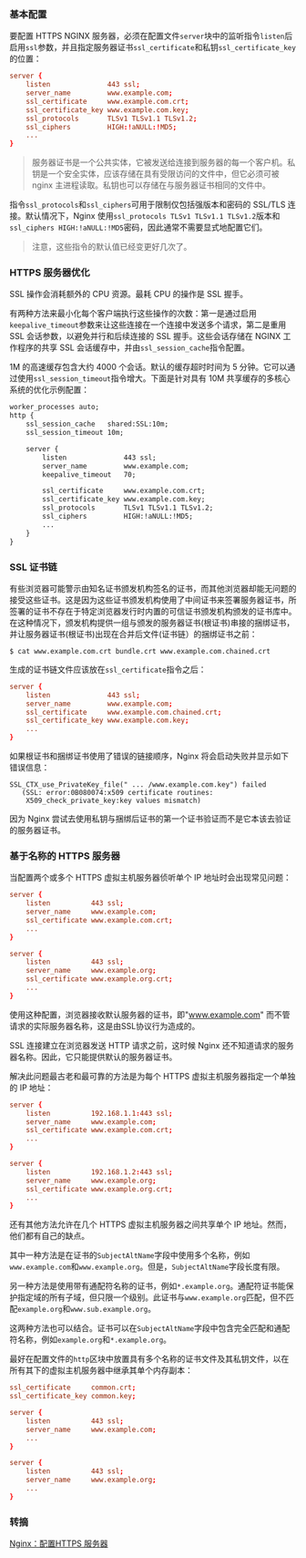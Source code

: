 ### 基本配置
要配置 HTTPS NGINX 服务器，必须在配置文件`server`块中的监听指令`listen`后启用`ssl`参数，并且指定服务器证书`ssl_certificate`和私钥`ssl_certificate_key`的位置：

```conf
server {
    listen              443 ssl;
    server_name         www.example.com;
    ssl_certificate     www.example.com.crt;
    ssl_certificate_key www.example.com.key;
    ssl_protocols       TLSv1 TLSv1.1 TLSv1.2;
    ssl_ciphers         HIGH:!aNULL:!MD5;
    ...
}
```

> 服务器证书是一个公共实体，它被发送给连接到服务器的每一个客户机。私钥是一个安全实体，应该存储在具有受限访问的文件中，但它必须可被 nginx 主进程读取。私钥也可以存储在与服务器证书相同的文件中。

指令`ssl_protocols`和`ssl_ciphers`可用于限制仅包括强版本和密码的 SSL/TLS 连接。默认情况下，Nginx 使用`ssl_protocols TLSv1 TLSv1.1 TLSv1.2`版本和`ssl_ciphers HIGH:!aNULL:!MD5`密码，因此通常不需要显式地配置它们。

> 注意，这些指令的默认值已经变更好几次了。


### HTTPS 服务器优化
SSL 操作会消耗额外的 CPU 资源。最耗 CPU 的操作是 SSL 握手。

有两种方法来最小化每个客户端执行这些操作的次数：第一是通过启用`keepalive_timeout`参数来让这些连接在一个连接中发送多个请求，第二是重用 SSL 会话参数，以避免并行和后续连接的 SSL 握手。这些会话存储在 NGINX 工作程序的共享 SSL 会话缓存中，并由`ssl_session_cache`指令配置。

1M 的高速缓存包含大约 4000 个会话。默认的缓存超时时间为 5 分钟。它可以通过使用`ssl_session_timeout`指令增大。下面是针对具有 10M 共享缓存的多核心系统的优化示例配置：

```xml
worker_processes auto;
http {
    ssl_session_cache   shared:SSL:10m;
    ssl_session_timeout 10m;

    server {
        listen              443 ssl;
        server_name         www.example.com;
        keepalive_timeout   70;

        ssl_certificate     www.example.com.crt;
        ssl_certificate_key www.example.com.key;
        ssl_protocols       TLSv1 TLSv1.1 TLSv1.2;
        ssl_ciphers         HIGH:!aNULL:!MD5;
        ...
    }
}
```


### SSL 证书链
有些浏览器可能警示由知名证书颁发机构签名的证书，而其他浏览器却能无问题的接受这些证书。这是因为这些证书颁发机构使用了中间证书来签署服务器证书，所签署的证书不存在于特定浏览器发行时内置的可信证书颁发机构颁发的证书库中。在这种情况下，颁发机构提供一组与颁发的服务器证书(根证书)串接的捆绑证书，并让服务器证书(根证书)出现在合并后文件(证书链）的捆绑证书之前：

```shell
$ cat www.example.com.crt bundle.crt www.example.com.chained.crt
```

生成的证书链文件应该放在`ssl_certificate`指令之后：

```conf
server {
    listen              443 ssl;
    server_name         www.example.com;
    ssl_certificate     www.example.com.chained.crt;
    ssl_certificate_key www.example.com.key;
    ...
}
```

如果根证书和捆绑证书使用了错误的链接顺序，Nginx 将会启动失败并显示如下错误信息：

```
SSL_CTX_use_PrivateKey_file(" ... /www.example.com.key") failed
   (SSL: error:0B080074:x509 certificate routines:
    X509_check_private_key:key values mismatch)
```

因为 Nginx 尝试去使用私钥与捆绑后证书的第一个证书验证而不是它本该去验证的服务器证书。


### 基于名称的 HTTPS 服务器
当配置两个或多个 HTTPS 虚拟主机服务器侦听单个 IP 地址时会出现常见问题：

```conf
server {
    listen          443 ssl;
    server_name     www.example.com;
    ssl_certificate www.example.com.crt;
    ...
}

server {
    listen          443 ssl;
    server_name     www.example.org;
    ssl_certificate www.example.org.crt;
    ...
}
```

使用这种配置，浏览器接收默认服务器的证书，即"www.example.com" 而不管请求的实际服务器名称，这是由SSL协议行为造成的。

SSL 连接建立在浏览器发送 HTTP 请求之前，这时候 Nginx 还不知道请求的服务器名称。因此，它只能提供默认的服务器证书。

解决此问题最古老和最可靠的方法是为每个 HTTPS 虚拟主机服务器指定一个单独的 IP 地址：

```conf
server {
    listen          192.168.1.1:443 ssl;
    server_name     www.example.com;
    ssl_certificate www.example.com.crt;
    ...
}

server {
    listen          192.168.1.2:443 ssl;
    server_name     www.example.org;
    ssl_certificate www.example.org.crt;
    ...
}
```

还有其他方法允许在几个 HTTPS 虚拟主机服务器之间共享单个 IP 地址。然而，他们都有自己的缺点。

其中一种方法是在证书的`SubjectAltName`字段中使用多个名称，例如`www.example.com`和`www.example.org`。但是，`SubjectAltName`字段长度有限。

另一种方法是使用带有通配符名称的证书，例如`*.example.org`。通配符证书能保护指定域的所有子域，但只限一个级别。此证书与`www.example.org`匹配，但不匹配`example.org`和`www.sub.example.org`。

这两种方法也可以结合。证书可以在`SubjectAltName`字段中包含完全匹配和通配符名称，例如`example.org`和`*.example.org`。

最好在配置文件的`http`区块中放置具有多个名称的证书文件及其私钥文件，以在所有其下的虚拟主机服务器中继承其单个内存副本：

```conf
ssl_certificate     common.crt;
ssl_certificate_key common.key;

server {
    listen          443 ssl;
    server_name     www.example.com;
    ...
}

server {
    listen          443 ssl;
    server_name     www.example.org;
    ...
}
```

### 转摘
[Nginx：配置HTTPS 服务器](http://www.zcfy.cc/article/nginx-configuring-https-servers-2278.html)

